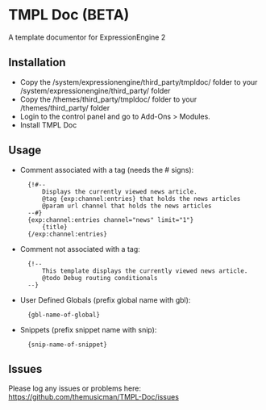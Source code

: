 # TMPL Doc (BETA) #

A template documentor for ExpressionEngine 2

## Installation

* Copy the /system/expressionengine/third_party/tmpldoc/ folder to your /system/expressionengine/third_party/ folder
* Copy the /themes/third_party/tmpldoc/ folder to your /themes/third_party/ folder
* Login to the control panel and go to Add-Ons > Modules.
* Install TMPL Doc

## Usage

* Comment associated with a tag (needs the # signs):  

		{!#--
			Displays the currently viewed news article.
			@tag {exp:channel:entries} that holds the news articles
			@param url channel that holds the news articles
		--#}
		{exp:channel:entries channel="news" limit="1"} 
			{title}
		{/exp:channel:entries}

* Comment not associated with a tag:  

		{!--
			This template displays the currently viewed news article.
			@todo Debug routing conditionals
		--}
	
* User Defined Globals (prefix global name with gbl):  

		{gbl-name-of-global}

* Snippets (prefix snippet name with snip):  

		{snip-name-of-snippet}


## Issues

Please log any issues or problems here: <https://github.com/themusicman/TMPL-Doc/issues>

